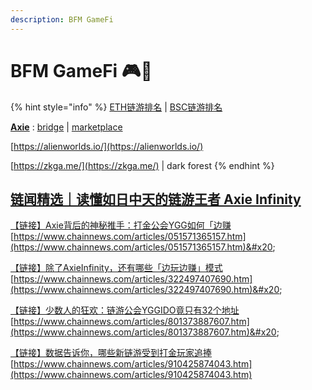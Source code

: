 ```yaml
---
description: BFM GameFi
---
```


# BFM GameFi 🎮👾

{% hint style="info" %}
[ETH链游排名](https://dappradar.com/rankings/protocol/ethereum/category/games) | [BSC链游排名](https://dappradar.com/rankings/protocol/binance-smart-chain/category/games)

[**Axie**](https://axieinfinity.com/) : [bridge](https://bridge.axieinfinity.com/) | [marketplace](https://marketplace.axieinfinity.com/)

[https://alienworlds.io/](https://alienworlds.io/)

[https://zkga.me/](https://zkga.me/) | dark forest
{% endhint %}

## [链闻精选｜读懂如日中天的链游王者 Axie Infinity](https://www.chainnews.com/articles/957020285467.htm)

[【链接】Axie背后的神秘推手：打金公会YGG如何「边赚](https://www.chainnews.com/articles/051571365157.htm) [https://www.chainnews.com/articles/051571365157.htm](https://www.chainnews.com/articles/051571365157.htm)&#x20;

[【链接】除了AxieInfinity，还有哪些「边玩边赚」模式 ](https://www.chainnews.com/articles/322497407690.htm)[https://www.chainnews.com/articles/322497407690.htm](https://www.chainnews.com/articles/322497407690.htm)&#x20;

[【链接】少数人的狂欢：链游公会YGGIDO竟只有32个地址 ](https://www.chainnews.com/articles/801373887607.htm)[https://www.chainnews.com/articles/801373887607.htm](https://www.chainnews.com/articles/801373887607.htm)&#x20;

[【链接】数据告诉你，哪些新链游受到打金玩家追捧 ](https://www.chainnews.com/articles/910425874043.htm)[https://www.chainnews.com/articles/910425874043.htm](https://www.chainnews.com/articles/910425874043.htm)
